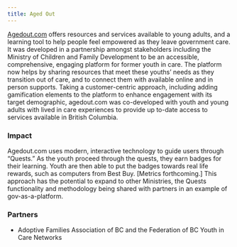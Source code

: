 ```yaml
---
title: Aged Out
---
```


[Agedout.com](https://agedout.com) offers resources and services available to young adults, and a learning tool to help people feel empowered as they leave government care. It was developed in a partnership amongst stakeholders including the Ministry of Children and Family Development to be an accessible, comprehensive, engaging platform for former youth in care. The platform now helps by sharing resources that meet these youths’ needs as they transition out of care, and to connect them with available online and in person supports. Taking a customer-centric approach, including adding gamification elements to the platform to enhance engagement with its target demographic, agedout.com was co-developed with youth and young adults with lived in care experiences to provide up to-date access to services available in British Columbia.

### Impact

Agedout.com uses modern, interactive technology to guide users through “Quests.” As the youth proceed through the quests, they earn badges for their learning. Youth are then able to put the badges towards real life rewards, such as computers from Best Buy. \[Metrics forthcoming.\] This approach has the potential to expand to other Ministries, the Quests functionality and methodology being shared with partners in an example of gov-as-a-platform.

### Partners

* Adoptive Families Association of BC and the Federation of BC Youth in Care Networks